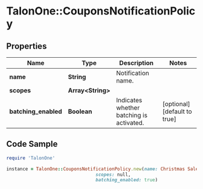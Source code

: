 # TalonOne::CouponsNotificationPolicy

## Properties

Name | Type | Description | Notes
------------ | ------------- | ------------- | -------------
**name** | **String** | Notification name. | 
**scopes** | **Array&lt;String&gt;** |  | 
**batching_enabled** | **Boolean** | Indicates whether batching is activated. | [optional] [default to true]

## Code Sample

```ruby
require 'TalonOne'

instance = TalonOne::CouponsNotificationPolicy.new(name: Christmas Sale,
                                 scopes: null,
                                 batching_enabled: true)
```



